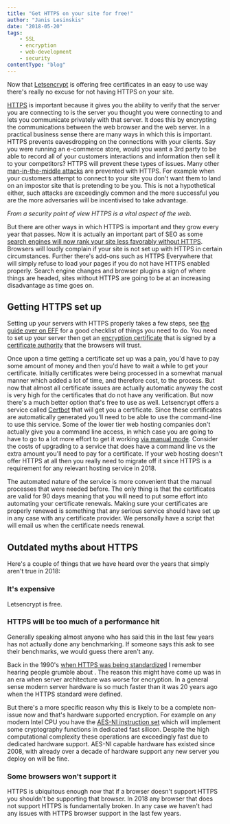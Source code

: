 ```yaml
---
title: "Get HTTPS on your site for free!"
author: "Janis Lesinskis"
date: "2018-05-20"
tags:
    - SSL
    - encryption
    - web-development
    - security
contentType: "blog"
---
```


Now that [Letsencrypt](https://letsencrypt.org/) is offering free certificates in an easy to use way there's really no excuse for not having HTTPS on your site.

<!-- end excerpt -->

[HTTPS](https://en.wikipedia.org/wiki/HTTPS) is important because it gives you the ability to verify that the server you are connecting to is the server you thought you were connecting to and lets you communicate privately with that server. It does this by encrypting the communications between the web browser and the web server. In a practical business sense there are many ways in which this is important. HTTPS prevents eavesdropping on the connections with your clients. Say you were running an e-commerce store, would you want a 3rd party to be able to record all of your customers interactions and information then sell it to your competitors? HTTPS will prevent these types of issues. Many other [man-in-the-middle attacks](https://en.wikipedia.org/wiki/Man-in-the-middle_attack) are prevented with HTTPS. For example when your customers attempt to connect to your site you don't want them to land on an impostor site that is pretending to be you. This is not a hypothetical either, such attacks are exceedingly common and the more successful you are the more adversaries will be incentivised to take advantage.

*From a security point of view HTTPS is a vital aspect of the web.*

But there are other ways in which HTTPS is important and they grow every year that passes. Now it is actually an important part of SEO as some [search engines will now rank your site less favorably without HTTPS](https://webmasters.googleblog.com/2014/08/https-as-ranking-signal.html). Browsers will loudly complain if your site is not set up with HTTPS in certain circumstances. Further there's add-ons such as HTTPS Everywhere that will simply refuse to load your pages if you do not have HTTPS enabled properly. Search engine changes and browser plugins a sign of where things are headed, sites without HTTPS are going to be at an increasing disadvantage as time goes on.

## Getting HTTPS set up

Setting up your servers with HTTPS properly takes a few steps, see [the guide over on EFF](https://www.eff.org/https-everywhere/deploying-https) for a good checklist of things you need to do. You need to set up your server then get an [encryption certificate](https://en.wikipedia.org/wiki/Public_key_certificate) that is signed by a [certificate authority](https://en.wikipedia.org/wiki/Certificate_authority) that the browsers will trust.

Once upon a time getting a certificate set up was a pain, you'd have to pay some amount of money and then you'd have to wait a while to get your certificate. Initially certificates were being processed in a somewhat manual manner which added a lot of time, and therefore cost, to the process. But now that almost all certificate issues are actually automatic anyway the cost is very high for the certificates that do not have any verification. But now there's a much better option that's free to use as well. Letsencrypt offers a service called [Certbot](https://certbot.eff.org/) that will get you a certificate. Since these certificates are automatically generated you'll need to be able to use the command-line to use this service. Some of the lower tier web hosting companies don't actually give you a command line access, in which case you are going to have to go to a lot more effort to get it working [via manual mode](https://certbot.eff.org/docs/using.html#manual). Consider the costs of upgrading to a service that does have a command line vs the extra amount you'll need to pay for a certificate. If your web hosting doesn't offer HTTPS at all then you really need to migrate off it since HTTPS is a requirement for any relevant hosting service in 2018.

The automated nature of the service is more convenient that the manual processes that were needed before. The only thing is that the certificates are valid for 90 days meaning that you will need to put some effort into automating your certificate renewals. Making sure your certificates are properly renewed is something that any serious service should have set up in any case with any certificate provider. We personally have a script that will email us when the certificate needs renewal.

## Outdated myths about HTTPS

Here's a couple of things that we have heard over the years that simply aren't true in 2018:

### It's expensive

Letsencrypt is free.

### HTTPS will be too much of a performance hit

Generally speaking almost anyone who has said this in the last few years has not actually done any benchmarking. If someone says this ask to see their benchmarks, we would guess there aren't any.

Back in the 1990's [when HTTPS was being standardized](https://web.archive.org/web/19970614020952/http://home.netscape.com/newsref/std/SSL.html) I remember hearing people grumble about . The reason this might have come up was in an era when server architecture was worse for encryption. In a general sense modern server hardware is so much faster than it was 20 years ago when the HTTPS standard were defined.

But there's a more specific reason why this is likely to be a complete non-issue now and that's hardware supported encryption. For example on any modern Intel CPU you have the [AES-NI instruction set](https://en.wikipedia.org/wiki/AES_instruction_set) which will implement some cryptography functions in dedicated fast silicon. Despite the high computational complexity these operations are exceedingly fast due to dedicated hardware support. AES-NI capable hardware has existed since 2008, with already over a decade of hardware support any new server you deploy on will be fine.

### Some browsers won't support it

HTTPS is ubiquitous enough now that if a browser doesn't support HTTPS you shouldn't be supporting that browser. In 2018 any browser that does not support HTTPS is fundamentally broken. In any case we haven't had any issues with HTTPS browser support in the last few years.